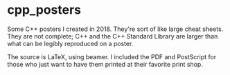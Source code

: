 # cpp_posters

Some C++ posters I created in 2018.  They're sort of like large cheat
sheets.  They are not complete; C++ and the C++ Standard Library are
larger than what can be legibly reproduced on a poster.

The source is LaTeX, using beamer.  I included the PDF and PostScript
for those who just want to have them printed at their favorite print
shop.
